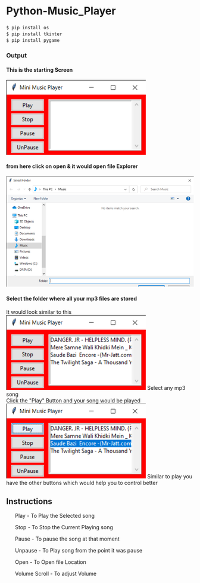 # Python-Music_Player

``` bash
$ pip install os 
$ pip install tkinter
$ pip install pygame
```
<h3>Output</h3>

#### This is the starting Screen
<img src = "assets\output\Mini Music Player 03-03-2021 19_59_55.png">

#### from here click on open & it would open file Explorer
<img src = "assets\output\Mini Music Player 03-03-2021 20_00_38.png">

#### Select the folder where all your mp3 files are stored <br>
It would look similar to this
<img src = "assets\output\Mini Music Player 03-03-2021 20_01_26.png">
Select any mp3 song <br>
Click the "Play" Button and your song would be played
<img src = "assets\output\Mini Music Player 03-03-2021 20_01_50.png">
Similar to play you have the other buttons which would help you to control better <br>
<h2>Instructions</h2>

<ol>Play - To Play the Selected song</ol> 
<ol>Stop - To Stop the Current Playing song</ol> 
<ol>Pause - To pause the song at that moment</ol> 
<ol>Unpause - To Play song from the point it was pause </ol> 
<ol>Open - To Open file Location</ol> 
<ol>Volume Scroll - To adjust Volume</ol> 

